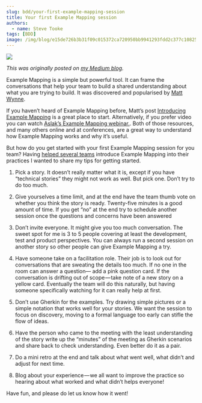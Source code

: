 ```yaml
---
slug: bdd/your-first-example-mapping-session
title: Your first Example Mapping session
authors:
  - name: Steve Tooke
tags: [BDD]
image: /img/blog/e15de726b3b31f09c015372ca720950bb9941293fdd2c377c10825637bffb4b8.jpg
---
```


![](/img/blog/e15de726b3b31f09c015372ca720950bb9941293fdd2c377c10825637bffb4b8.jpg)

_This was originally posted on [my Medium blog](https://medium.com/@tooky/your-first-example-mapping-session-a1800bf15cef)._

Example Mapping is a simple but powerful tool. It can frame the conversations that help your team to build a shared understanding about what you are trying to build. It was discovered and popularised by [Matt Wynne](https://twitter.com/mattwynne).

If you haven’t heard of Example Mapping before, Matt’s post [Introducing Example Mapping](https://cucumber.io/blog/2015/12/08/example-mapping-introduction) is a great place to start. Alternatively, if you prefer video you can watch [Aslak’s Example Mapping webinar.](https://cucumber.io/blog/2018/02/27/example-mapping-webinar). Both of those resources, and many others online and at conferences, are a great way to understand how Example Mapping works and why it’s useful.

But how do you get started with your first Example Mapping session for you team? Having [helped several teams](https://cucumber.io/training) introduce Example Mapping into their practices I wanted to share my tips for getting started.

<!-- truncate -->

1.  Pick a story. It doesn’t really matter what it is, except if you have “technical stories” they might not work as well. But pick one. Don’t try to do too much.
    
2.  Give yourselves a time limit, and at the end have the team thumb vote on whether you think the story is ready. Twenty-five minutes is a good amount of time. If you get “no” at the end try to schedule another session once the questions and concerns have been answered
    
3.  Don’t invite everyone. It might give you too much conversation. The sweet spot for me is 3 to 5 people covering at least the development, test and product perspectives. You can always run a second session on another story so other people can give Example Mapping a try.
    
4.  Have someone take on a facilitation role. Their job is to look out for conversations that are sweating the details too much. If no one in the room can answer a question— add a pink question card. If the conversation is drifting out of scope — take note of a new story on a yellow card. Eventually the team will do this naturally, but having someone specifically watching for it can really help at first.
    
5.  Don’t use Gherkin for the examples. Try drawing simple pictures or a simple notation that works well for your stories. We want the session to focus on discovery, moving to a formal language too early can stifle the flow of ideas.
    
6.  Have the person who came to the meeting with the least understanding of the story write up the “minutes” of the meeting as Gherkin scenarios and share back to check understanding. Even better do it as a pair.
    
7.  Do a mini retro at the end and talk about what went well, what didn’t and adjust for next time.
    
8.  Blog about your experience — we all want to improve the practice so hearing about what worked and what didn’t helps everyone!

Have fun, and please do let us know how it went!

